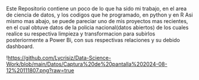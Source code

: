 Este Repositorio contiene un poco de lo que ha sido mi trabajo, en el area de ciencia de datos, y los codigos que he programado, en python y en R
Asi mismo mas abajo, se puede pareciar uno de mis proyectos mas recientes, en el cual obtuve datos de la policia nacional(datos abiertos) de los cuales
realice su respectiva limpieza y transformacion para subirlos posteriormente a Power Bi, con sus respectivas relaciones y su debido dashboard.

!https://github.com/Lycrisiz/Data-Science-Work/blob/main/Datos/Captura%20de%20pantalla%202024-08-12%20111807.png?raw=true
